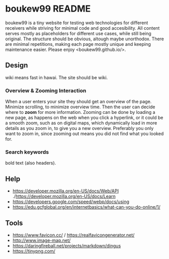 # boukew99 README
boukew99 is a tiny website for testing web technologies for different receivers while striving for minimal code and good accesibility. All content serves mostly as placeholders for different use cases, while still being original. The structure should be obvious, altough maybe unorthodox. There are minimal repetitions, making each page mostly unique and keeping maintenance easier. Please enjoy <boukew99.github.io/>.

## Design
wiki means fast in hawai. The site should be wiki.

### Overview & Zooming Interaction
When a user enters your site they should get an overview of the page. Minimize scrolling, to minimize overview time. Then the user can decide where to **zoom** for more information. Zooming can be done by loading a new page, as happens on the web when you click a hyperlink, or it could be a smooth zoom, such as on digital maps, which dynamically load in more details as you zoom in, to give you a new overview. Preferably you only want to zoom in, since zooming out means you did not find what you looked for. 

### Search keywords
bold text (also headers).

## Help
- <https://developer.mozilla.org/en-US/docs/Web/API> ./<https://developer.mozilla.org/en-US/docs/Learn>
- <https://developers.google.com/speed/webp/docs/using>
- <https://edu.gcfglobal.org/en/internetbasics/what-can-you-do-online/1/>

## Tools
- <https://www.favicon.cc/> / <https://realfavicongenerator.net/>
- <http://www.image-map.net/>
- <https://daringfireball.net/projects/markdown/dingus>
- <https://tinypng.com/>

<!--
## Check?
- https://www.coreldraw.com/en/tips/postcard/
- https://www.uxmatters.com/mt/archives/2007/01/applying-color-theory-to-digital-displays.php 
- <https://design.firefox.com/> / <https://design.firefox.com/photon/visuals/typography.html>
- <https://validator.w3.org/#validate_by_uri+with_options>
- https://cssgradient.io/gradient-backgrounds/?
- <https://www.w3schools.com/colors/colors_picker.asp>
-->